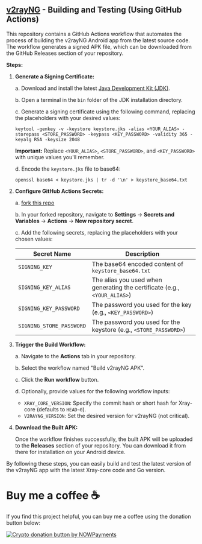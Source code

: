 ## [v2rayNG](https://github.com/2dust/v2rayNG) - Building and Testing (Using GitHub Actions)

This repository contains a GitHub Actions workflow that automates the process of building the v2rayNG Android app from the latest source code. The workflow generates a signed APK file, which can be downloaded from the GitHub Releases section of your repository.

**Steps:**

1. **Generate a Signing Certificate:**

   a. Download and install the latest [Java Development Kit (JDK)](https://www.oracle.com/java/technologies/downloads/).

   b. Open a terminal in the `bin` folder of the JDK installation directory.

   c. Generate a signing certificate using the following command, replacing the placeholders with your desired values:

   ```
   keytool -genkey -v -keystore keystore.jks -alias <YOUR_ALIAS> -storepass <STORE_PASSWORD> -keypass <KEY_PASSWORD> -validity 365 -keyalg RSA -keysize 2048
   ```

   **Important:** Replace `<YOUR_ALIAS>`, `<STORE_PASSWORD>`, and `<KEY_PASSWORD>` with unique values you'll remember.

   d. Encode the `keystore.jks` file to base64:

   ```
   openssl base64 < keystore.jks | tr -d '\n' > keystore_base64.txt
   ```

2. **Configure GitHub Actions Secrets:**

   a. [fork this repo](https://github.com/oXIIIo/v2rayNG/fork)

   b. In your forked repository, navigate to **Settings** -> **Secrets and Variables** -> **Actions** -> **New repository secret**.

   c. Add the following secrets, replacing the placeholders with your chosen values:

   | Secret Name | Description |
   |---|---|
   | `SIGNING_KEY` | The base64 encoded content of `keystore_base64.txt` |
   | `SIGNING_KEY_ALIAS` | The alias you used when generating the certificate (e.g., `<YOUR_ALIAS>`) |
   | `SIGNING_KEY_PASSWORD` | The password you used for the key (e.g., `<KEY_PASSWORD>`) |
   | `SIGNING_STORE_PASSWORD` | The password you used for the keystore (e.g., `<STORE_PASSWORD>`) |

3. **Trigger the Build Workflow:**

   a. Navigate to the **Actions** tab in your repository.

   b. Select the workflow named "Build v2rayNG APK".

   c. Click the **Run workflow** button.

   d. Optionally, provide values for the following workflow inputs:

      * `XRAY_CORE_VERSION`: Specify the commit hash or short hash for Xray-core (defaults to `HEAD~0`).
      * `V2RAYNG_VERSION`: Set the desired version for v2rayNG (not critical).

4. **Download the Built APK:**

   Once the workflow finishes successfully, the built APK will be uploaded to the **Releases** section of your repository. You can download it from there for installation on your Android device.


By following these steps, you can easily build and test the latest version of the v2rayNG app with the latest Xray-core code and Go version.

# Buy me a coffee ☕
If you find this project helpful, you can buy me a coffee using the donation button below:

<a href="https://nowpayments.io/donation?api_key=MG750CX-D7AMMH9-QWARQ7V-9ZKH9XQ&source=lk_donation&medium=referral" target="_blank">
  <img src="https://nowpayments.io/images/embeds/donation-button-black.svg" alt="Crypto donation button by NOWPayments">
</a>
